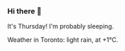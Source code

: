 ### Hi there :wave:

It's Thursday! I'm probably sleeping.

Weather in Toronto: light rain, at +1°C.
